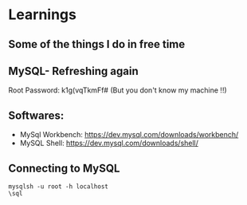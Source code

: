 # Learnings

## Some of the things I do in free time

## MySQL- Refreshing again

Root Password:  k1g(vqTkmFf# 
(But you don't know my machine !!)

## Softwares:
- MySql Workbench: https://dev.mysql.com/downloads/workbench/
- MySQL Shell: https://dev.mysql.com/downloads/shell/

## Connecting to MySQL
    mysqlsh -u root -h localhost
    \sql
    
    
